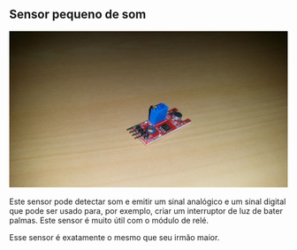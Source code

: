 ## Sensor pequeno de som

![alt text](img/1.jpg)

Este sensor pode detectar som e emitir um sinal analógico e um sinal digital que pode ser usado para, por exemplo, criar um interruptor de luz de bater palmas. Este sensor é muito útil com o módulo de relé.

Esse sensor é exatamente o mesmo que seu irmão maior.